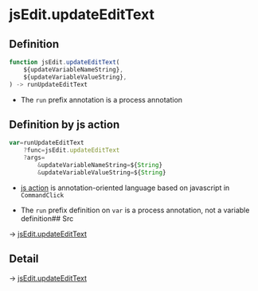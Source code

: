 # jsEdit.updateEditText

## Definition

```js.js
function jsEdit.updateEditText(
	${updateVariableNameString},
	${updateVariableValueString},
) -> runUpdateEditText
```

- The `run` prefix annotation is a process annotation
## Definition by js action

```js.js
var=runUpdateEditText
	?func=jsEdit.updateEditText
	?args=
		&updateVariableNameString=${String}
		&updateVariableValueString=${String}
```

- [js action](#) is annotation-oriented language based on javascript in `CommandClick`

- The `run` prefix definition on `var` is a process annotation, not a variable definition## Src

-> [jsEdit.updateEditText](https://github.com/puutaro/CommandClick/blob/master/app/src/main/java/com/puutaro/commandclick/fragment_lib/terminal_fragment/js_interface/edit/JsEdit.kt#L49)

## Detail

-> [jsEdit.updateEditText](https://github.com/puutaro/CommandClick/blob/master/md/developer/js_interface/details/edit/JsEdit/updateEditText.md)
